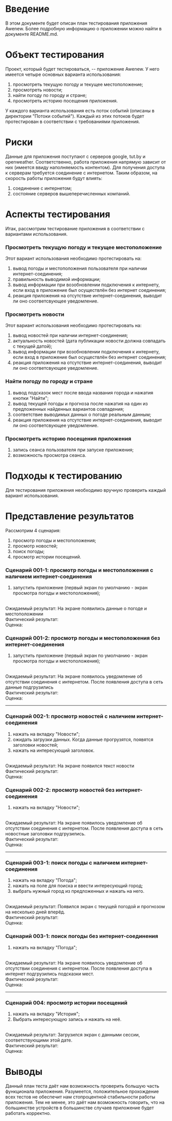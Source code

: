 # Введение

В этом документе будет описан план тестирования приложения Awenew. Более подробную информацию о приложении можно найти в документе README.md.

# Объект тестирования

Проект, который будет тестироваться, -- приложение Awenew. У него имеется четыре основных варианта использования:

1. просмотреть текущую погоду и текущее местоположение;
2. просмотреть новости;
3. найти погоду по городу и стране;
4. просмотреть историю посещения приложения.

У каждого варианта использования есть поток событий (описаны в директории "Потоки событий"). Каждый из этих потоков будет протестирован в соответствии с требованиями приложения. 

# Риски

Данные для приложения поступают с серверов google, tut.by и openweather. Соответственно, работа приложения напрямую зависит от них (имеется ввиду наполняемость контентом). Для получения доступа к серверам требуется соединение с интернетом. Таким образом, на скорость работы приложения будут влиять:

1. соединение с интернетом;
2. состояние серверов вышеперечисленных компаний.

# Аспекты тестирования

Итак, рассмотрим тестирование приложения в соответствии с вариантами использования. 

### Просмотреть текущую погоду и текущее местоположение
Этот вариант использования необходимо протестировать на:
1. вывод погоды и местоположения пользователя при наличии интернет-соединения;
2. правильность выводимой информации;
3. вывод информации при возобновлении подключения к интернету, если вход в приложение был осуществлён без интернет соединения;
4. реакция приложения на отсутствие интернет-соединения, выводит ли оно соответсвующее уведомление.

### Просмотреть новости
Этот вариант использования необходимо протестировать на:
1. вывод новостей при наличии интернет-соединения;
2. актуальность новостей (дата публикации новости должна совпадать с текущей датой);
3. вывод информации при возобновлении подключения к интернету, если вход в приложение был осуществлён без интернет соединения;
4. реакция приложения на отсутствие интернет-соединения, выводит ли оно соответсвующее уведомление.

### Найти погоду по городу и стране
1. вывод подсказок мест после ввода названия города и нажатия кнопки "Найти";
2. вывод текущей погоды и прогноза после нажатия на один из предложенных найденных вариантов совпадения;
3. соответствие выводимых данных о погоде реальным данным;
4. реакция приложения на отсутствие интернет-соединения, выводит ли оно соответсвующее уведомление.

### Просмотреть историю посещения приложения
1. запись сеанса пользователя при запуске приложения;
2. возможность просмотра сеанса.

# Подходы к тестированию

Для тестирования приложения необходимо вручную проверить каждый вариант использования.

# Представление результатов

Рассмотрим 4 сценария:
1. просмотр погоды и местоположения;
2. просмотр новостей;
3. поиск погоды;
4. просмотр истории посещений.

### Сценарий 001-1: просмотр погоды и местоположения с наличием интернет-соединения
1. запустить приложение (первый экран по умолчанию - экран просмотра погоды и местоположения);
<br />
Ожидаемый результат: На экране появились данные о погоде и местоположении<br />
Фактический результат:<br />
Оценка:<br />

### Сценарий 001-2: просмотр погоды и местоположения без интернет-соединения
1. запустить приложение (первый экран по умолчанию - экран просмотра погоды и местоположения);
<br />
Ожидаемый результат: На экране появилось уведомление об отсутствии соединения с интернетом. После появления доступа в сеть данные подгрузились<br />
Фактический результат:<br />
Оценка:<br />

--------------------------------------------------------------------------------------------------------------------------------------

### Сценарий 002-1: просмотр новостей с наличием интернет-соединения
1. нажать на вкладку "Новости";
2. ожидать загрузки данных. Когда данные прогрузятся, появятся заголовки новостей;
3. нажать на интересующий заголовок.
<br />
Ожидаемый результат: На экране появился текст новости<br />
Фактический результат:<br />
Оценка:<br />

### Сценарий 002-2: просмотр новостей без интернет-соединения
1. нажать на вкладку "Новости";
<br />
Ожидаемый результат: На экране появилось уведомление об отсутствии соединения с интернетом.	После появления доступа в сеть новостные заголовки подгрузились.<br />
Фактический результат:<br />
Оценка:<br />

--------------------------------------------------------------------------------------------------------------------------------------

### Сценарий 003-1: поиск погоды с наличием интернет-соединения
1. нажать на вкладку "Погода";
2. нажать на поле для поиска и ввести интересующий город;
3. выбрать нужный город из предложенных и нажать на него.
<br />
Ожидаемый результат: Появился экран с текущей погодой и прогнозом на несколько дней вперёд.<br />
Фактический результат:<br />
Оценка:<br />

### Сценарий 003-1: поиск погоды без интернет-соединения
1. нажать на вкладку "Погода";
<br />
Ожидаемый результат: На экране появилось уведомление об отсутствии соединения с интернетом.	После появления доступа в интернет подгрузились подсказки мест.<br />
Фактический результат:<br />
Оценка:<br />

--------------------------------------------------------------------------------------------------------------------------------------

### Сценарий 004: просмотр истории посещений
1. нажать на вкладку "История";
2. Выбрать интересующую запись и нажать на неё.
<br />
Ожидаемый результат: Загрузился экран с данными сессии, соответствующими этой дате.<br />
Фактический результат:<br />
Оценка:<br />

# Выводы

Данный план теста даёт нам возможность проверить большую часть функционала приложения. Разумеется, положительное прохождение всех тестов не обеспечит нам стопроцентной стабильности работы приложения. Тем не менее, это даёт нам возможность говорить, что на большинстве устройств в большинстве случаев приложение будет работать корректно.
